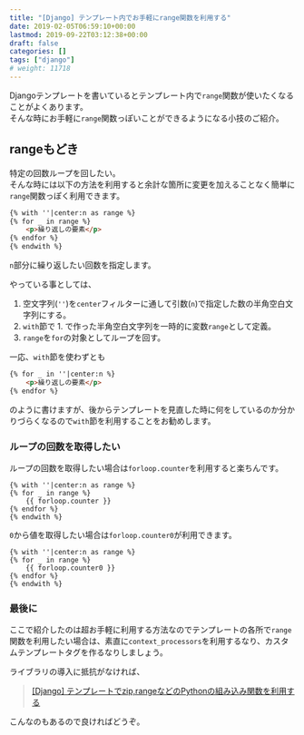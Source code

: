 ```yaml
---
title: "[Django] テンプレート内でお手軽にrange関数を利用する"
date: 2019-02-05T06:59:10+00:00
lastmod: 2019-09-22T03:12:38+00:00
draft: false
categories: []
tags: ["django"]
# weight: 11718
---
```

Djangoテンプレートを書いているとテンプレート内で`range`関数が使いたくなることがよくあります。  
そんな時にお手軽に`range`関数っぽいことができるようになる小技のご紹介。  

## rangeもどき  
特定の回数ループを回したい。  
そんな時には以下の方法を利用すると余計な箇所に変更を加えることなく簡単に`range`関数っぽく利用できます。  
```html
{% with ''|center:n as range %}
{% for _ in range %}
    <p>繰り返しの要素</p>
{% endfor %}
{% endwith %}
```
`n`部分に繰り返したい回数を指定します。  

やっている事としては、
1. 空文字列(`''`)を`center`フィルターに通して引数(`n`)で指定した数の半角空白文字列にする。  
2. `with`節で 1. で作った半角空白文字列を一時的に変数`range`として定義。  
3. `range`を`for`の対象としてループを回す。  

一応、`with`節を使わずとも  
```html
{% for _ in ''|center:n %}
    <p>繰り返しの要素</p>
{% endfor %}
```
のように書けますが、後からテンプレートを見直した時に何をしているのか分かりづらくなるので`with`節を利用することをお勧めします。  

### ループの回数を取得したい  
ループの回数を取得したい場合は`forloop.counter`を利用すると楽ちんです。  
```django
{% with ''|center:n as range %}
{% for _ in range %}
    {{ forloop.counter }}
{% endfor %}
{% endwith %}
```

`0`から値を取得したい場合は`forloop.counter0`が利用できます。  
```django
{% with ''|center:n as range %}
{% for _ in range %}
    {{ forloop.counter0 }}
{% endfor %}
{% endwith %}
```

### 最後に  
ここで紹介したのは超お手軽に利用する方法なのでテンプレートの各所で`range`関数を利用したい場合は、素直に`context_processors`を利用するなり、カスタムテンプレートタグを作るなりしましょう。  

ライブラリの導入に抵抗がなければ、  
> [[Django] テンプレートでzip,rangeなどのPythonの組み込み関数を利用する](/articles/280/)  

こんなのもあるので良ければどうぞ。
